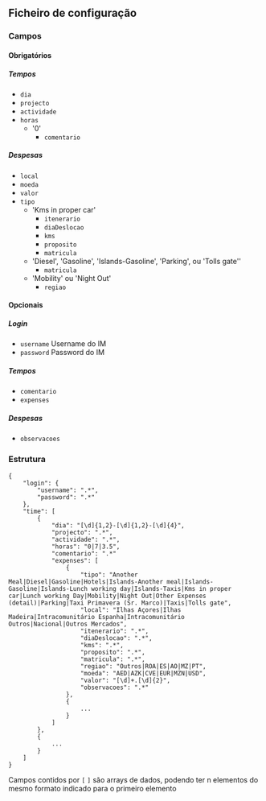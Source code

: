 ## Ficheiro de configuração

### Campos

#### Obrigatórios

##### Tempos

* `dia`
* `projecto`
* `actividade`
* `horas`
  * '0'
    * `comentario`

##### Despesas

* `local`
* `moeda`
* `valor`
* `tipo`
  * 'Kms in proper car'
    * `itenerario`
    * `diaDeslocao`
    * `kms`
    * `proposito`
    * `matricula`
  * 'Diesel', 'Gasoline', 'Islands-Gasoline', 'Parking', ou 'Tolls gate''
    * `matricula`
  * 'Mobility' ou 'Night Out'
    * `regiao`

#### Opcionais

##### Login

* `username` Username do IM
* `password` Password do IM

##### Tempos

* `comentario`
* `expenses`

##### Despesas

* `observacoes`

### Estrutura

    {
        "login": {
            "username": ".*",
            "password": ".*"
        },
        "time": [
            {
                "dia": "[\d]{1,2}-[\d]{1,2}-[\d]{4}",
                "projecto": ".*",
                "actividade": ".*",
                "horas": "0|7|3.5",
				"comentario": ".*"
				"expenses": [
					{
						"tipo": "Another Meal|Diesel|Gasoline|Hotels|Islands-Another meal|Islands-Gasoline|Islands-Lunch working day|Islands-Taxis|Kms in proper car|Lunch working Day|Mobility|Night Out|Other Expenses (detail)|Parking|Taxi Primavera (Sr. Marco)|Taxis|Tolls gate",
						"local": "Ilhas Açores|Ilhas Madeira|Intracomunitário Espanha|Intracomunitário Outros|Nacional|Outros Mercados",
						"itenerario": ".*",
						"diaDeslocao": ".*",
						"kms": ".*",
						"proposito": ".*",
						"matricula": ".*",
						"regiao": "Outros|ROA|ES|AO|MZ|PT",
						"moeda": "AED|AZK|CVE|EUR|MZN|USD",
						"valor": "[\d]+.[\d]{2}",
						"observacoes": ".*"
					},
					{
						...
					}
				]
            },
			{
				...
			}
        ]
    }
	
Campos contidos por `[` `]` são arrays de dados, podendo ter n elementos do mesmo formato indicado para o primeiro elemento
